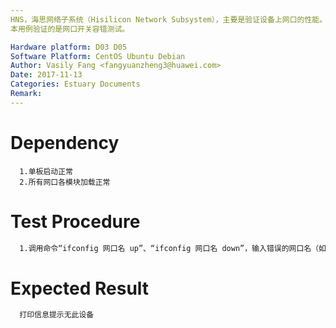 ```yaml
---
HNS，海思网络子系统（Hisilicon Network Subsystem），主要是验证设备上网口的性能。
本用例验证的是网口开关容错测试。

Hardware platform: D03 D05  
Software Platform: CentOS Ubuntu Debian 
Author: Vasily Fang <fangyuanzheng3@huawei.com>  
Date: 2017-11-13
Categories: Estuary Documents  
Remark:
---
```


# Dependency
```
  1.单板启动正常
  2.所有网口各模块加载正常
```

# Test Procedure
```bash
  1.调用命令“ifconfig 网口名 up”、“ifconfig 网口名 down”，输入错误的网口名（如eth10），或者空，观察返回情况
```

# Expected Result
```bash
  打印信息提示无此设备
```

